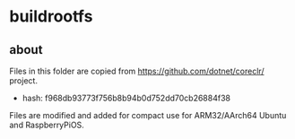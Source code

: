 # buildrootfs

## about

Files in this folder are copied from https://github.com/dotnet/coreclr/ project.
- hash: f968db93773f756b8b94b0d752dd70cb26884f38

Files are modified and added for compact use for ARM32/AArch64 Ubuntu and
RaspberryPiOS.
